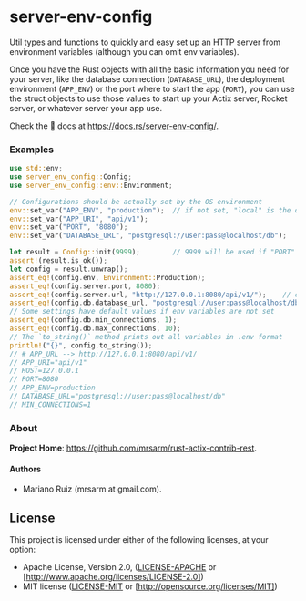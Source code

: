 server-env-config
=================

Util types and functions to quickly and easy set up an HTTP server from
environment variables (although you can omit env variables).

Once you have the Rust objects with all the basic information you need for your server,
like the database connection (`DATABASE_URL`), the deployment environment (`APP_ENV`)
or the port where to start the app (`PORT`), you can use the struct objects
to use those values to start up your Actix server, Rocket server, or whatever
server your app use.

Check the 📖 docs at https://docs.rs/server-env-config/.

### Examples

```rust
use std::env;
use server_env_config::Config;
use server_env_config::env::Environment;

// Configurations should be actually set by the OS environment
env::set_var("APP_ENV", "production");  // if not set, "local" is the default
env::set_var("APP_URI", "api/v1");
env::set_var("PORT", "8080");
env::set_var("DATABASE_URL", "postgresql://user:pass@localhost/db");

let result = Config::init(9999);        // 9999 will be used if "PORT" is not set
assert!(result.is_ok());
let config = result.unwrap();
assert_eq!(config.env, Environment::Production);
assert_eq!(config.server.port, 8080);
assert_eq!(config.server.url, "http://127.0.0.1:8080/api/v1/");    // calculated field
assert_eq!(config.db.database_url, "postgresql://user:pass@localhost/db");
// Some settings have default values if env variables are not set
assert_eq!(config.db.min_connections, 1);
assert_eq!(config.db.max_connections, 10);
// The `to_string()` method prints out all variables in .env format
println!("{}", config.to_string());
// # APP_URL --> http://127.0.0.1:8080/api/v1/
// APP_URI="api/v1"
// HOST=127.0.0.1
// PORT=8080
// APP_ENV=production
// DATABASE_URL="postgresql://user:pass@localhost/db"
// MIN_CONNECTIONS=1
```

### About

**Project Home**: https://github.com/mrsarm/rust-actix-contrib-rest.

#### Authors

- Mariano Ruiz (mrsarm at gmail.com).

## License

This project is licensed under either of the following licenses, at your option:

- Apache License, Version 2.0, ([LICENSE-APACHE](LICENSE-APACHE) or [http://www.apache.org/licenses/LICENSE-2.0])
- MIT license ([LICENSE-MIT](LICENSE-MIT) or [http://opensource.org/licenses/MIT])
